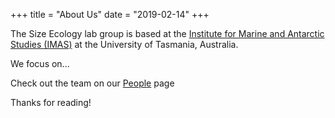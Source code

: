 +++
title = "About Us"
date = "2019-02-14"
+++

The Size Ecology lab group is based at the [Institute for Marine and Antarctic Studies (IMAS)](http://www.imas.utas.edu.au/) at the University of Tasmania, Australia. 

We focus on...

Check out the team on our [People](https://competent-borg-af7388.netlify.com/people/) page


Thanks for reading!
